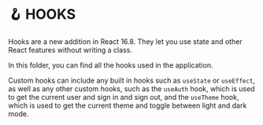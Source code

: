 # 🪝 HOOKS

Hooks are a new addition in React 16.8. They let you use state and other React features without writing a class.

In this folder, you can find all the hooks used in the application.

Custom hooks can include any built in hooks such as `useState` or `useEffect`, as well as any other custom hooks, such as the `useAuth` hook, which is used to get the current user and sign in and sign out, and the `useTheme` hook, which is used to get the current theme and toggle between light and dark mode.
